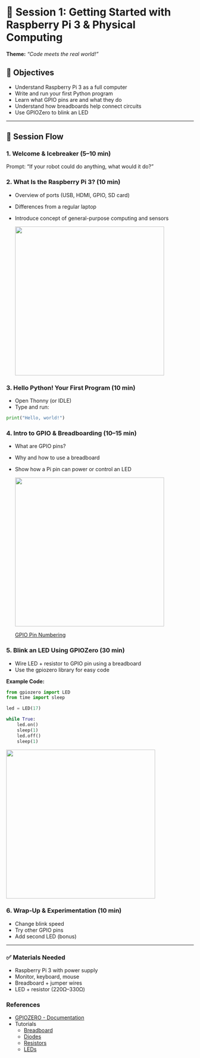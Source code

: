 # 🧭 Session 1: Getting Started with Raspberry Pi 3 & Physical Computing

**Theme:** _“Code meets the real world!”_

## 🧠 Objectives
- Understand Raspberry Pi 3 as a full computer
- Write and run your first Python program
- Learn what GPIO pins are and what they do
- Understand how breadboards help connect circuits
- Use GPIOZero to blink an LED

---

## 🧩 Session Flow

### 1. Welcome & Icebreaker (5–10 min)
Prompt: “If your robot could do anything, what would it do?”

### 2. What Is the Raspberry Pi 3? (10 min)
- Overview of ports (USB, HDMI, GPIO, SD card)
- Differences from a regular laptop
- Introduce concept of general-purpose computing and sensors

    <img src="https://github.com/stemoutreach/Intro-to-Physical-Computing-with-Raspberry-Pi-3/blob/main/images/RPi3-B-intro.jpg" width="400" > 

### 3. Hello Python! Your First Program (10 min)
- Open Thonny (or IDLE)
- Type and run:
```python
print("Hello, world!")
```

### 4. Intro to GPIO & Breadboarding (10–15 min)
- What are GPIO pins?
- Why and how to use a breadboard
- Show how a Pi pin can power or control an LED

     <img src="https://github.com/stemoutreach/Intro-to-Physical-Computing-with-Raspberry-Pi-3/blob/main/images/SimpleLEDBreadboardExample.jpg" width="400" > 

    [GPIO Pin Numbering](https://gpiozero.readthedocs.io/en/stable/recipes.html#pin-numbering)


### 5. Blink an LED Using GPIOZero (30 min)
- Wire LED + resistor to GPIO pin using a breadboard
- Use the gpiozero library for easy code

**Example Code:**
```python
from gpiozero import LED
from time import sleep

led = LED(17)

while True:
    led.on()
    sleep(1)
    led.off()
    sleep(1)
```

<img src="https://github.com/stemoutreach/Intro-to-Physical-Computing-with-Raspberry-Pi-3/blob/main/images/BlinkLED-GPIO17.jpg" width="400" > 


### 6. Wrap-Up & Experimentation (10 min)
- Change blink speed
- Try other GPIO pins
- Add second LED (bonus)

---

### ✅ Materials Needed
- Raspberry Pi 3 with power supply
- Monitor, keyboard, mouse
- Breadboard + jumper wires
- LED + resistor (220Ω–330Ω)


### References
- [GPIOZERO - Documentation](https://gpiozero.readthedocs.io/en/stable)
- Tutorials
    - [Breadboard](https://learn.sparkfun.com/tutorials/how-to-use-a-breadboard)
    - [Diodes](https://learn.sparkfun.com/tutorials/diodes/introduction)
    - [Resistors](https://learn.sparkfun.com/tutorials/resistors/)
    - [LEDs](https://learn.sparkfun.com/tutorials/light-emitting-diodes-leds)


